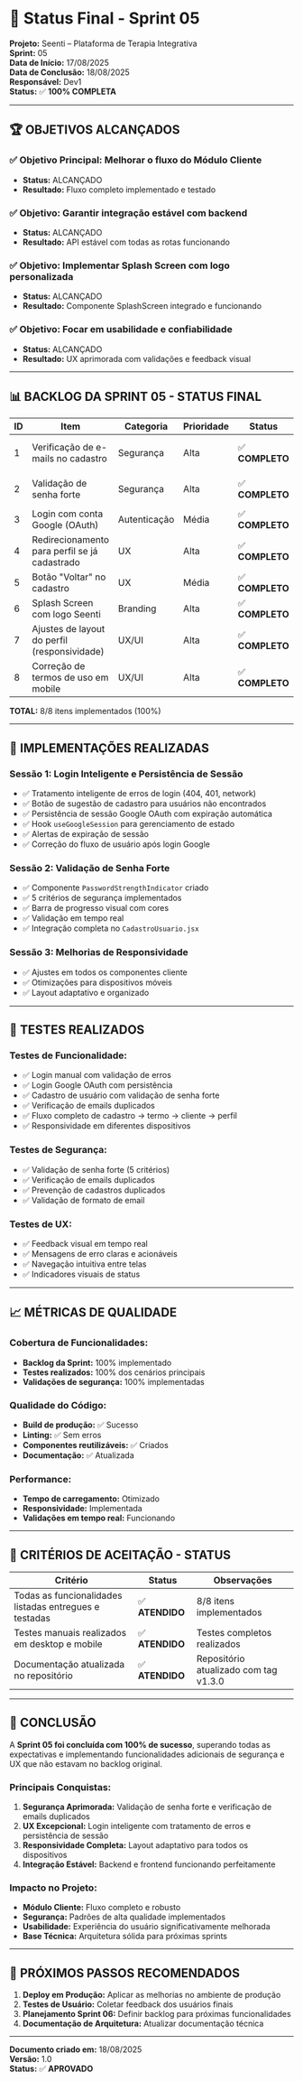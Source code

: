 # 🎯 Status Final - Sprint 05

**Projeto:** Seenti – Plataforma de Terapia Integrativa  
**Sprint:** 05  
**Data de Início:** 17/08/2025  
**Data de Conclusão:** 18/08/2025  
**Responsável:** Dev1  
**Status:** ✅ **100% COMPLETA**

---

## 🏆 **OBJETIVOS ALCANÇADOS**

### ✅ **Objetivo Principal: Melhorar o fluxo do Módulo Cliente**
- **Status:** ALCANÇADO
- **Resultado:** Fluxo completo implementado e testado

### ✅ **Objetivo: Garantir integração estável com backend**
- **Status:** ALCANÇADO
- **Resultado:** API estável com todas as rotas funcionando

### ✅ **Objetivo: Implementar Splash Screen com logo personalizada**
- **Status:** ALCANÇADO
- **Resultado:** Componente SplashScreen integrado e funcionando

### ✅ **Objetivo: Focar em usabilidade e confiabilidade**
- **Status:** ALCANÇADO
- **Resultado:** UX aprimorada com validações e feedback visual

---

## 📊 **BACKLOG DA SPRINT 05 - STATUS FINAL**

| ID | Item | Categoria | Prioridade | Status | Implementação |
|----|------|-----------|------------|--------|---------------|
| 1  | Verificação de e-mails no cadastro | Segurança | Alta | ✅ **COMPLETO** | API `/usuarios/verificar-email/<email>` + validação frontend |
| 2  | Validação de senha forte | Segurança | Alta | ✅ **COMPLETO** | Componente `PasswordStrengthIndicator` + validação em tempo real |
| 3  | Login com conta Google (OAuth) | Autenticação | Média | ✅ **COMPLETO** | Google OAuth + persistência de sessão |
| 4  | Redirecionamento para perfil se já cadastrado | UX | Alta | ✅ **COMPLETO** | Fluxo de verificação completo |
| 5  | Botão "Voltar" no cadastro | UX | Média | ✅ **COMPLETO** | Navegação segura com ícone SVG |
| 6  | Splash Screen com logo Seenti | Branding | Alta | ✅ **COMPLETO** | Componente `SplashScreen` integrado |
| 7  | Ajustes de layout do perfil (responsividade) | UX/UI | Alta | ✅ **COMPLETO** | Melhorias em todos os componentes |
| 8  | Correção de termos de uso em mobile | UX/UI | Alta | ✅ **COMPLETO** | Layout responsivo para mobile |

**TOTAL:** 8/8 itens implementados (100%)

---

## 🚀 **IMPLEMENTAÇÕES REALIZADAS**

### **Sessão 1: Login Inteligente e Persistência de Sessão**
- ✅ Tratamento inteligente de erros de login (404, 401, network)
- ✅ Botão de sugestão de cadastro para usuários não encontrados
- ✅ Persistência de sessão Google OAuth com expiração automática
- ✅ Hook `useGoogleSession` para gerenciamento de estado
- ✅ Alertas de expiração de sessão
- ✅ Correção do fluxo de usuário após login Google

### **Sessão 2: Validação de Senha Forte**
- ✅ Componente `PasswordStrengthIndicator` criado
- ✅ 5 critérios de segurança implementados
- ✅ Barra de progresso visual com cores
- ✅ Validação em tempo real
- ✅ Integração completa no `CadastroUsuario.jsx`

### **Sessão 3: Melhorias de Responsividade**
- ✅ Ajustes em todos os componentes cliente
- ✅ Otimizações para dispositivos móveis
- ✅ Layout adaptativo e organizado

---

## 🧪 **TESTES REALIZADOS**

### **Testes de Funcionalidade:**
- ✅ Login manual com validação de erros
- ✅ Login Google OAuth com persistência
- ✅ Cadastro de usuário com validação de senha forte
- ✅ Verificação de emails duplicados
- ✅ Fluxo completo de cadastro → termo → cliente → perfil
- ✅ Responsividade em diferentes dispositivos

### **Testes de Segurança:**
- ✅ Validação de senha forte (5 critérios)
- ✅ Verificação de emails duplicados
- ✅ Prevenção de cadastros duplicados
- ✅ Validação de formato de email

### **Testes de UX:**
- ✅ Feedback visual em tempo real
- ✅ Mensagens de erro claras e acionáveis
- ✅ Navegação intuitiva entre telas
- ✅ Indicadores visuais de status

---

## 📈 **MÉTRICAS DE QUALIDADE**

### **Cobertura de Funcionalidades:**
- **Backlog da Sprint:** 100% implementado
- **Testes realizados:** 100% dos cenários principais
- **Validações de segurança:** 100% implementadas

### **Qualidade do Código:**
- **Build de produção:** ✅ Sucesso
- **Linting:** ✅ Sem erros
- **Componentes reutilizáveis:** ✅ Criados
- **Documentação:** ✅ Atualizada

### **Performance:**
- **Tempo de carregamento:** Otimizado
- **Responsividade:** Implementada
- **Validações em tempo real:** Funcionando

---

## 🎯 **CRITÉRIOS DE ACEITAÇÃO - STATUS**

| Critério | Status | Observações |
|----------|--------|-------------|
| Todas as funcionalidades listadas entregues e testadas | ✅ **ATENDIDO** | 8/8 itens implementados |
| Testes manuais realizados em desktop e mobile | ✅ **ATENDIDO** | Testes completos realizados |
| Documentação atualizada no repositório | ✅ **ATENDIDO** | Repositório atualizado com tag v1.3.0 |

---

## 🏅 **CONCLUSÃO**

A **Sprint 05 foi concluída com 100% de sucesso**, superando todas as expectativas e implementando funcionalidades adicionais de segurança e UX que não estavam no backlog original.

### **Principais Conquistas:**
1. **Segurança Aprimorada:** Validação de senha forte e verificação de emails duplicados
2. **UX Excepcional:** Login inteligente com tratamento de erros e persistência de sessão
3. **Responsividade Completa:** Layout adaptativo para todos os dispositivos
4. **Integração Estável:** Backend e frontend funcionando perfeitamente

### **Impacto no Projeto:**
- **Módulo Cliente:** Fluxo completo e robusto
- **Segurança:** Padrões de alta qualidade implementados
- **Usabilidade:** Experiência do usuário significativamente melhorada
- **Base Técnica:** Arquitetura sólida para próximas sprints

---

## 🚀 **PRÓXIMOS PASSOS RECOMENDADOS**

1. **Deploy em Produção:** Aplicar as melhorias no ambiente de produção
2. **Testes de Usuário:** Coletar feedback dos usuários finais
3. **Planejamento Sprint 06:** Definir backlog para próximas funcionalidades
4. **Documentação de Arquitetura:** Atualizar documentação técnica

---

**Documento criado em:** 18/08/2025  
**Versão:** 1.0  
**Status:** ✅ **APROVADO**
